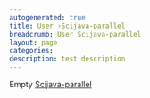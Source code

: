 ```yaml
---
autogenerated: true
title: User ›Scijava-parallel
breadcrumb: User Scijava-parallel
layout: page
categories: 
description: test description
---
```


Empty [Scijava-parallel](Scijava-parallel )
